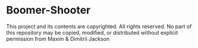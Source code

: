 # Boomer-Shooter

This project and its contents are copyrighted. All rights reserved. No part of this repository may be copied, modified, or distributed without explicit permission from Maxim & Dimitrii Jackson
